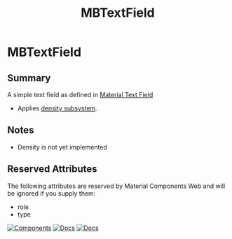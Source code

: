 ﻿---
uid: C.MBTextField
title: MBTextField
---
# MBTextField

## Summary

A simple text field as defined in [Material Text Field](https://material-web.dev/components/text-field/)

- Applies [density subsystem](xref:A.Density).

## Notes
- Density is not yet implemented

## Reserved Attributes

The following attributes are reserved by Material Components Web and will be ignored if you supply them:

- role
- type

[![Components](https://img.shields.io/static/v1?label=Components&message=Core&color=blue)](xref:A.CoreComponents)
[![Docs](https://img.shields.io/static/v1?label=API%20Documentation&message=MBTextField&color=brightgreen)](xref:Material.Blazor.MBTextField)
[![Docs](https://img.shields.io/static/v1?label=API%20Documentation&message=InternalTextFieldBase&color=brightgreen)](xref:Material.Blazor.Internal.InternalTextFieldBase)
